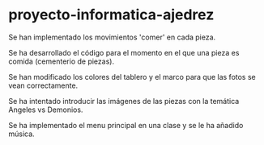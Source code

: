 # proyecto-informatica-ajedrez

Se han implementado los movimientos 'comer' en cada pieza.

Se ha desarrollado el código para el momento en el que una pieza es comida (cementerio de piezas).

Se han modificado los colores del tablero y el marco para que las fotos se vean correctamente.

Se ha intentado introducir las imágenes de las piezas con la temática Angeles vs Demonios.

Se ha implementado el menu principal en una clase y se le ha añadido música.
